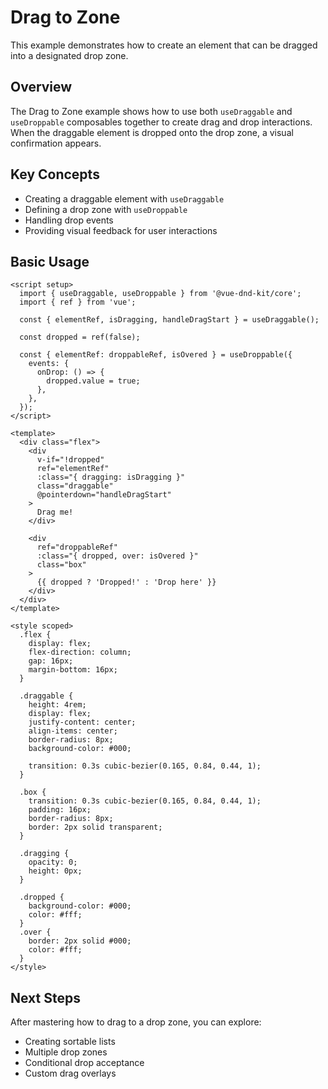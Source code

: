 <script setup>
import DragToZone from '@examples/DragToZone.vue';
</script>

# Drag to Zone

This example demonstrates how to create an element that can be dragged into a designated drop zone.

## Overview

The Drag to Zone example shows how to use both `useDraggable` and `useDroppable` composables together to create drag and drop interactions. When the draggable element is dropped onto the drop zone, a visual confirmation appears.

<DragToZone/>

## Key Concepts

- Creating a draggable element with `useDraggable`
- Defining a drop zone with `useDroppable`
- Handling drop events
- Providing visual feedback for user interactions

## Basic Usage

```vue
<script setup>
  import { useDraggable, useDroppable } from '@vue-dnd-kit/core';
  import { ref } from 'vue';

  const { elementRef, isDragging, handleDragStart } = useDraggable();

  const dropped = ref(false);

  const { elementRef: droppableRef, isOvered } = useDroppable({
    events: {
      onDrop: () => {
        dropped.value = true;
      },
    },
  });
</script>

<template>
  <div class="flex">
    <div
      v-if="!dropped"
      ref="elementRef"
      :class="{ dragging: isDragging }"
      class="draggable"
      @pointerdown="handleDragStart"
    >
      Drag me!
    </div>

    <div
      ref="droppableRef"
      :class="{ dropped, over: isOvered }"
      class="box"
    >
      {{ dropped ? 'Dropped!' : 'Drop here' }}
    </div>
  </div>
</template>

<style scoped>
  .flex {
    display: flex;
    flex-direction: column;
    gap: 16px;
    margin-bottom: 16px;
  }

  .draggable {
    height: 4rem;
    display: flex;
    justify-content: center;
    align-items: center;
    border-radius: 8px;
    background-color: #000;

    transition: 0.3s cubic-bezier(0.165, 0.84, 0.44, 1);
  }

  .box {
    transition: 0.3s cubic-bezier(0.165, 0.84, 0.44, 1);
    padding: 16px;
    border-radius: 8px;
    border: 2px solid transparent;
  }

  .dragging {
    opacity: 0;
    height: 0px;
  }

  .dropped {
    background-color: #000;
    color: #fff;
  }
  .over {
    border: 2px solid #000;
    color: #fff;
  }
</style>
```

## Next Steps

After mastering how to drag to a drop zone, you can explore:

- Creating sortable lists
- Multiple drop zones
- Conditional drop acceptance
- Custom drag overlays
